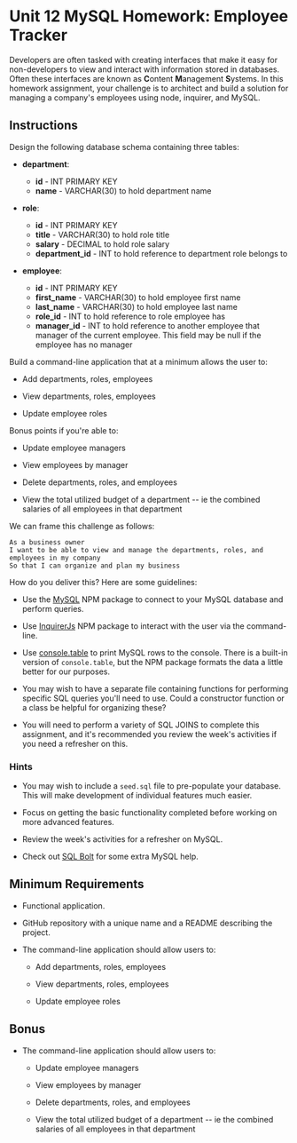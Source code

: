 # Unit 12 MySQL Homework: Employee Tracker

Developers are often tasked with creating interfaces that make it easy for non-developers to view and interact with information stored in databases. Often these interfaces are known as **C**ontent **M**anagement **S**ystems. In this homework assignment, your challenge is to architect and build a solution for managing a company's employees using node, inquirer, and MySQL.

## Instructions

Design the following database schema containing three tables:

-   **department**:

    -   **id** - INT PRIMARY KEY
    -   **name** - VARCHAR(30) to hold department name

-   **role**:

    -   **id** - INT PRIMARY KEY
    -   **title** - VARCHAR(30) to hold role title
    -   **salary** - DECIMAL to hold role salary
    -   **department_id** - INT to hold reference to department role belongs to

-   **employee**:

    -   **id** - INT PRIMARY KEY
    -   **first_name** - VARCHAR(30) to hold employee first name
    -   **last_name** - VARCHAR(30) to hold employee last name
    -   **role_id** - INT to hold reference to role employee has
    -   **manager_id** - INT to hold reference to another employee that manager of the current employee. This field may be null if the employee has no manager

Build a command-line application that at a minimum allows the user to:

-   Add departments, roles, employees

-   View departments, roles, employees

-   Update employee roles

Bonus points if you're able to:

-   Update employee managers

-   View employees by manager

-   Delete departments, roles, and employees

-   View the total utilized budget of a department -- ie the combined salaries of all employees in that department

We can frame this challenge as follows:

```
As a business owner
I want to be able to view and manage the departments, roles, and employees in my company
So that I can organize and plan my business
```

How do you deliver this? Here are some guidelines:

-   Use the [MySQL](https://www.npmjs.com/package/mysql) NPM package to connect to your MySQL database and perform queries.

-   Use [InquirerJs](https://www.npmjs.com/package/inquirer/v/0.2.3) NPM package to interact with the user via the command-line.

-   Use [console.table](https://www.npmjs.com/package/console.table) to print MySQL rows to the console. There is a built-in version of `console.table`, but the NPM package formats the data a little better for our purposes.

-   You may wish to have a separate file containing functions for performing specific SQL queries you'll need to use. Could a constructor function or a class be helpful for organizing these?

-   You will need to perform a variety of SQL JOINS to complete this assignment, and it's recommended you review the week's activities if you need a refresher on this.

### Hints

-   You may wish to include a `seed.sql` file to pre-populate your database. This will make development of individual features much easier.

-   Focus on getting the basic functionality completed before working on more advanced features.

-   Review the week's activities for a refresher on MySQL.

-   Check out [SQL Bolt](https://sqlbolt.com/) for some extra MySQL help.

## Minimum Requirements

-   Functional application.

-   GitHub repository with a unique name and a README describing the project.

-   The command-line application should allow users to:

    -   Add departments, roles, employees

    -   View departments, roles, employees

    -   Update employee roles

## Bonus

-   The command-line application should allow users to:

    -   Update employee managers

    -   View employees by manager

    -   Delete departments, roles, and employees

    -   View the total utilized budget of a department -- ie the combined salaries of all employees in that department
